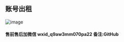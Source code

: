 ## 账号出租

#### 
![image](https://github.com/robot1d59cc305/BaiDuWangPanZhangHaoChuZu/raw/master/screenshots/zhanghaomaimai.png)

#### 售前售后加微信 wxid_q9aw3mm070pa22 备注:GitHub

